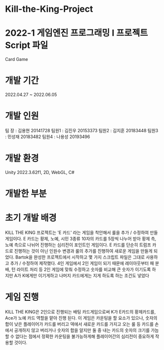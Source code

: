 # Kill-the-King-Project

# 2022-1 게임엔진 프로그래밍 I 프로젝트 Script 파일
Card Game

# 개발 기간
2022.04.27 ~ 2022.06.05

# 개발 인원
팀 장 : 김용현 20141728 
팀원1 : 김진우 20153373
팀원2 : 김지훈 20183448
팀원3 : 민성재 20183482
팀원4 : 나용성 20193496

# 개발 환경
Unity 2022.3.62f1, 2D, WebGL, C#

# 개발한 부분


# 초기 개발 배경
KILL THE KING 프로젝트는 'E 카드'  라는 게임을 착안해서 룰을 추가 / 수정하여 만들 게임이다.
E 카드는 황제, 노예, 시민 3종류 10자의 카드를 5장씩 나누어 받아 황제 측, 노예 측으로 나뉘어 진행하는 심리전이 포인트인 게임이다.
E 카드를 단순히 트럼프 카드로 진행하는 것이 아닌 인원수 변경과 룰의 추가를 진행하여 새로운 게임을 만들게 되었다.
Bartok을 완성한 프로젝트에서 시작하고 몇 가지 스크립트 파일은 그대로 사용하고 추가 / 수정하여 제작했다.
4인 게임에서 2인 게임이 되기 때문에 레이아웃부터 패 분배, 턴 라이트 처리 등 2인 게임에 맞춰 수정하고 숫자를 비교해 큰 숫자가 이기도록 하지만 A가 K에게만 이기게하고 나머지 카드에게는 지게 하도록 하는 조건도 넣었다

# 게임 진행
 KILL THE KING은 2인으로 진행되는 배팅 카드게임으로써 K가 E카드의 황제카드를, Ace가 노예 카드 역할을 맡아 진행 된다.
이 게임은 카운팅을 할 요소가 있으나, 숫자의 합이 낮은 플레이어가 카드를 버리고 덱에서 새로운 카드를 가지고 오는 룰 등 카드를 손에서 공개하지 않고 버리거나 
숫자의 합을 알지만 둘 중 내는 카드의 숫자의 크기를 가늠 할 수 없다는 점에서 정확한 카운팅을 불가능하게해 플레이어간의 심리전이 중요하게 작용할 것이다.
